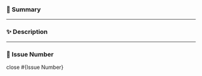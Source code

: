 ### 🚀 Summary

<!-- A brief description of the issue. -->

---

### ✨ Description

<!-- write down the work details and show the execution results. -->

---

### 🎲 Issue Number

<!-- Please enter {Issue Number} below to automatically close the connected issue. -->

close #{Issue Number}
